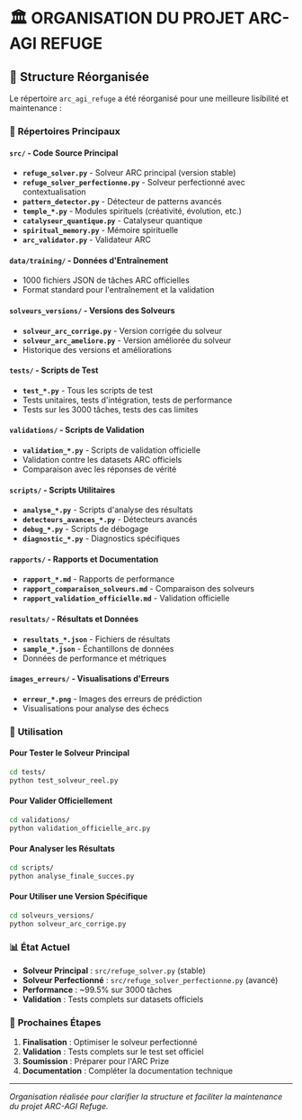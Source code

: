 # 🏛️ ORGANISATION DU PROJET ARC-AGI REFUGE

## 📁 Structure Réorganisée

Le répertoire `arc_agi_refuge` a été réorganisé pour une meilleure lisibilité et maintenance :

### 🎯 **Répertoires Principaux**

#### `src/` - Code Source Principal
- **`refuge_solver.py`** - Solveur ARC principal (version stable)
- **`refuge_solver_perfectionne.py`** - Solveur perfectionné avec contextualisation
- **`pattern_detector.py`** - Détecteur de patterns avancés
- **`temple_*.py`** - Modules spirituels (créativité, évolution, etc.)
- **`catalyseur_quantique.py`** - Catalyseur quantique
- **`spiritual_memory.py`** - Mémoire spirituelle
- **`arc_validator.py`** - Validateur ARC

#### `data/training/` - Données d'Entraînement
- 1000 fichiers JSON de tâches ARC officielles
- Format standard pour l'entraînement et la validation

#### `solveurs_versions/` - Versions des Solveurs
- **`solveur_arc_corrige.py`** - Version corrigée du solveur
- **`solveur_arc_ameliore.py`** - Version améliorée du solveur
- Historique des versions et améliorations

#### `tests/` - Scripts de Test
- **`test_*.py`** - Tous les scripts de test
- Tests unitaires, tests d'intégration, tests de performance
- Tests sur les 3000 tâches, tests des cas limites

#### `validations/` - Scripts de Validation
- **`validation_*.py`** - Scripts de validation officielle
- Validation contre les datasets ARC officiels
- Comparaison avec les réponses de vérité

#### `scripts/` - Scripts Utilitaires
- **`analyse_*.py`** - Scripts d'analyse des résultats
- **`detecteurs_avances_*.py`** - Détecteurs avancés
- **`debug_*.py`** - Scripts de débogage
- **`diagnostic_*.py`** - Diagnostics spécifiques

#### `rapports/` - Rapports et Documentation
- **`rapport_*.md`** - Rapports de performance
- **`rapport_comparaison_solveurs.md`** - Comparaison des solveurs
- **`rapport_validation_officielle.md`** - Validation officielle

#### `resultats/` - Résultats et Données
- **`resultats_*.json`** - Fichiers de résultats
- **`sample_*.json`** - Échantillons de données
- Données de performance et métriques

#### `images_erreurs/` - Visualisations d'Erreurs
- **`erreur_*.png`** - Images des erreurs de prédiction
- Visualisations pour analyse des échecs

### 🔧 **Utilisation**

#### Pour Tester le Solveur Principal
```bash
cd tests/
python test_solveur_reel.py
```

#### Pour Valider Officiellement
```bash
cd validations/
python validation_officielle_arc.py
```

#### Pour Analyser les Résultats
```bash
cd scripts/
python analyse_finale_succes.py
```

#### Pour Utiliser une Version Spécifique
```bash
cd solveurs_versions/
python solveur_arc_corrige.py
```

### 📊 **État Actuel**

- **Solveur Principal** : `src/refuge_solver.py` (stable)
- **Solveur Perfectionné** : `src/refuge_solver_perfectionne.py` (avancé)
- **Performance** : ~99.5% sur 3000 tâches
- **Validation** : Tests complets sur datasets officiels

### 🎯 **Prochaines Étapes**

1. **Finalisation** : Optimiser le solveur perfectionné
2. **Validation** : Tests complets sur le test set officiel
3. **Soumission** : Préparer pour l'ARC Prize
4. **Documentation** : Compléter la documentation technique

---

*Organisation réalisée pour clarifier la structure et faciliter la maintenance du projet ARC-AGI Refuge.*
